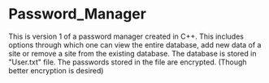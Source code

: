 # Password_Manager
This is version 1 of a password manager created in C++. 
This includes options through which one can view the entire database, add new data of a site or remove a site from the existing database. 
The database is stored in "User.txt" file.
The passwords stored in the file are encrypted. (Though better encryption is desired)

